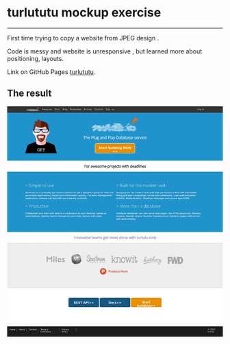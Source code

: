# turlututu mockup exercise

***

First time trying to copy a website from JPEG design .

Code is messy and website is unresponsive , but learned more about positioning, layouts.

Link on GitHub Pages [turlututu](https://kristinegusta.github.io/tulututu-mockup/).

## The result

![My Turlututu design](githubio.jpg "My Turlututu design")